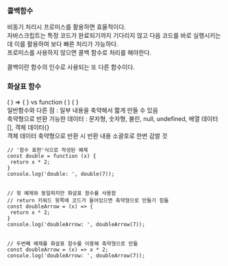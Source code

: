 ### 콜백함수  
비동기 처리시 프로미스를 활용하면 효율적이다.   
자바스크립트는 특정 코드가 완료되기까지 기다리지 않고 다음 코드를 바로 실행시키는데 이를 활용하여 보다 빠른 처리가 가능하다.  
프로미스를 사용하지 않으면 콜백 함수로 처리를 해야한다.  

콜백이란 함수의 인수로 사용되는 또 다른 함수이다.

### 화살표 함수  
( ) => { } vs function ( ) { }  
일반함수와 다른 점 : 일부 내용을 축약해서 짧게 만들 수 있음  
축약형으로 반환 가능한 데이터 : 문자형, 숫자형, 불린, null, undefined, 배열 데이터[], 객체 데이터{}  
객체 데이터 축약형으로 반환 시 반환 내용 소괄호로 한번 감쌀 것  

```
// '함수 표현'식으로 작성된 예제
const double = function (x) {
 return x * 2;
}
console.log('double: ', double(7));
​

// 윗 예제와 동일하지만 화살표 함수를 사용함
// return 키워드 윗쪽에 코드가 들어있으면 축약형으로 만들기 힘듦
const doubleArrow = (x) => {
 return x * 2;
}
console.log('doubleArrow: ', doubleArrow(7));
​

// 두번째 예제를 화살표 함수를 이용해 축약형으로 만듦
const doubleArrow = (x) => x * 2;
console.log('doubleArrow: ', doubleArrow(7));
```